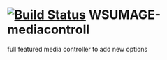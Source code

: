 [![Build Status](https://travis-ci.org/jeremyBass/WSUMAGE-mediacontroll.svg)](https://travis-ci.org/jeremyBass/WSUMAGE-mediacontroll)
WSUMAGE-mediacontroll
=====================

full featured media controller to add new options
